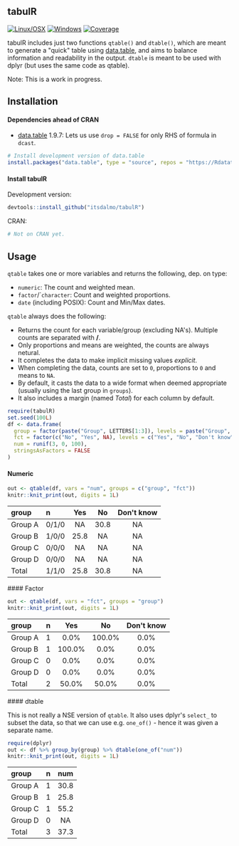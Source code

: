 
<!-- README.md is generated from README.Rmd. Please edit that file -->
tabulR
------

[![Linux/OSX](https://travis-ci.org/itsdalmo/tabulR.svg?branch=master)](https://travis-ci.org/itsdalmo/tabulR) [![Windows](https://ci.appveyor.com/api/projects/status/github/itsdalmo/tabulR?branch=master&svg=true)](https://ci.appveyor.com/project/itsdalmo/tabulR) [![Coverage](http://codecov.io/github/itsdalmo/tabulR/coverage.svg?branch=master)](http://codecov.io/github/itsdalmo/tabulR?branch=master)

tabulR includes just two functions `qtable()` and `dtable()`, which are meant to generate a "quick" table using [data.table](https://github.com/Rdatatable/data.table), and aims to balance information and readability in the output. `dtable` is meant to be used with dplyr (but uses the same code as qtable).

Note: This is a work in progress.

Installation
------------

#### Dependencies ahead of CRAN

-   [data.table](https://github.com/Rdatatable/data.table) 1.9.7: Lets us use `drop = FALSE` for only RHS of formula in `dcast`.

``` r
# Install development version of data.table
install.packages("data.table", type = "source", repos = "https://Rdatatable.github.io/data.table")
```

#### Install tabulR

Development version:

``` r
devtools::install_github("itsdalmo/tabulR")
```

CRAN:

``` r
# Not on CRAN yet.
```

Usage
-----

`qtable` takes one or more variables and returns the following, dep. on type:

-   `numeric`: The count and weighted mean.
-   `factor`/\``character`: Count and weighted proportions.
-   `date` (including POSIX): Count and Min/Max dates.

`qtable` always does the following:

-   Returns the count for each variable/group (excluding NA's). Multiple counts are separated with **/**.
-   Only proportions and means are weighted, the counts are always netural.
-   It completes the data to make implicit missing values *explicit*.
-   When completing the data, counts are set to `0`, proportions to `0` and means to `NA`.
-   By default, it casts the data to a wide format when deemed appropriate (usually using the last group in `groups`).
-   It also includes a margin (named *Total*) for each column by default.

``` r
require(tabulR)
set.seed(100L)
df <- data.frame(
  group = factor(paste("Group", LETTERS[1:3]), levels = paste("Group", LETTERS[1:4])),
  fct = factor(c("No", "Yes", NA), levels = c("Yes", "No", "Don't know")),
  num = runif(3, 0, 100),
  stringsAsFactors = FALSE
)
```

#### Numeric

``` r
out <- qtable(df, vars = "num", groups = c("group", "fct"))
knitr::knit_print(out, digits = 1L)
```

<table>
<thead>
<tr>
<th style="text-align:left;">
group
</th>
<th style="text-align:left;">
n
</th>
<th style="text-align:center;">
Yes
</th>
<th style="text-align:center;">
No
</th>
<th style="text-align:center;">
Don't know
</th>
</tr>
</thead>
<tbody>
<tr>
<td style="text-align:left;">
Group A
</td>
<td style="text-align:left;">
0/1/0
</td>
<td style="text-align:center;">
NA
</td>
<td style="text-align:center;">
30.8
</td>
<td style="text-align:center;">
NA
</td>
</tr>
<tr>
<td style="text-align:left;">
Group B
</td>
<td style="text-align:left;">
1/0/0
</td>
<td style="text-align:center;">
25.8
</td>
<td style="text-align:center;">
NA
</td>
<td style="text-align:center;">
NA
</td>
</tr>
<tr>
<td style="text-align:left;">
Group C
</td>
<td style="text-align:left;">
0/0/0
</td>
<td style="text-align:center;">
NA
</td>
<td style="text-align:center;">
NA
</td>
<td style="text-align:center;">
NA
</td>
</tr>
<tr>
<td style="text-align:left;">
Group D
</td>
<td style="text-align:left;">
0/0/0
</td>
<td style="text-align:center;">
NA
</td>
<td style="text-align:center;">
NA
</td>
<td style="text-align:center;">
NA
</td>
</tr>
<tr>
<td style="text-align:left;">
Total
</td>
<td style="text-align:left;">
1/1/0
</td>
<td style="text-align:center;">
25.8
</td>
<td style="text-align:center;">
30.8
</td>
<td style="text-align:center;">
NA
</td>
</tr>
</tbody>
</table>
#### Factor

``` r
out <- qtable(df, vars = "fct", groups = "group")
knitr::knit_print(out, digits = 1L)
```

<table>
<thead>
<tr>
<th style="text-align:left;">
group
</th>
<th style="text-align:center;">
n
</th>
<th style="text-align:center;">
Yes
</th>
<th style="text-align:center;">
No
</th>
<th style="text-align:center;">
Don't know
</th>
</tr>
</thead>
<tbody>
<tr>
<td style="text-align:left;">
Group A
</td>
<td style="text-align:center;">
1
</td>
<td style="text-align:center;">
0.0%
</td>
<td style="text-align:center;">
100.0%
</td>
<td style="text-align:center;">
0.0%
</td>
</tr>
<tr>
<td style="text-align:left;">
Group B
</td>
<td style="text-align:center;">
1
</td>
<td style="text-align:center;">
100.0%
</td>
<td style="text-align:center;">
0.0%
</td>
<td style="text-align:center;">
0.0%
</td>
</tr>
<tr>
<td style="text-align:left;">
Group C
</td>
<td style="text-align:center;">
0
</td>
<td style="text-align:center;">
0.0%
</td>
<td style="text-align:center;">
0.0%
</td>
<td style="text-align:center;">
0.0%
</td>
</tr>
<tr>
<td style="text-align:left;">
Group D
</td>
<td style="text-align:center;">
0
</td>
<td style="text-align:center;">
0.0%
</td>
<td style="text-align:center;">
0.0%
</td>
<td style="text-align:center;">
0.0%
</td>
</tr>
<tr>
<td style="text-align:left;">
Total
</td>
<td style="text-align:center;">
2
</td>
<td style="text-align:center;">
50.0%
</td>
<td style="text-align:center;">
50.0%
</td>
<td style="text-align:center;">
0.0%
</td>
</tr>
</tbody>
</table>
#### dtable

This is not really a NSE version of `qtable`. It also uses dplyr's `select_` to subset the data, so that we can use e.g. `one_of()` - hence it was given a separate name.

``` r
require(dplyr)
out <- df %>% group_by(group) %>% dtable(one_of("num"))
knitr::knit_print(out, digits = 1L)
```

<table>
<thead>
<tr>
<th style="text-align:left;">
group
</th>
<th style="text-align:center;">
n
</th>
<th style="text-align:center;">
num
</th>
</tr>
</thead>
<tbody>
<tr>
<td style="text-align:left;">
Group A
</td>
<td style="text-align:center;">
1
</td>
<td style="text-align:center;">
30.8
</td>
</tr>
<tr>
<td style="text-align:left;">
Group B
</td>
<td style="text-align:center;">
1
</td>
<td style="text-align:center;">
25.8
</td>
</tr>
<tr>
<td style="text-align:left;">
Group C
</td>
<td style="text-align:center;">
1
</td>
<td style="text-align:center;">
55.2
</td>
</tr>
<tr>
<td style="text-align:left;">
Group D
</td>
<td style="text-align:center;">
0
</td>
<td style="text-align:center;">
NA
</td>
</tr>
<tr>
<td style="text-align:left;">
Total
</td>
<td style="text-align:center;">
3
</td>
<td style="text-align:center;">
37.3
</td>
</tr>
</tbody>
</table>
